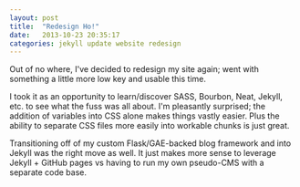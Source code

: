 ```yaml
---
layout: post
title:  "Redesign Ho!"
date:   2013-10-23 20:35:17
categories: jekyll update website redesign
---
```

Out of no where, I've decided to redesign my site again; went with something a little more low key and usable this time.

I took it as an opportunity to learn/discover SASS, Bourbon, Neat, Jekyll, etc. to see what the fuss was all about. 
I'm pleasantly surprised; the addition of variables into CSS alone makes things vastly easier. Plus the ability to separate
CSS files more easily into workable chunks is just great.

Transitioning off of my custom Flask/GAE-backed blog framework and into Jekyll was the right move as well. 
It just makes more sense to leverage Jekyll + GitHub pages vs having to run my own pseudo-CMS with a separate code base.

